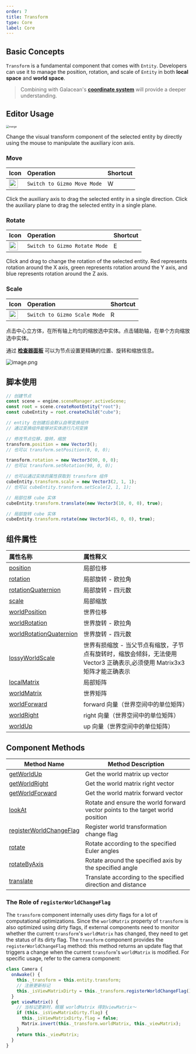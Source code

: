 ```yaml
---
order: 7
title: Transform
type: Core
label: Core
---
```


## Basic Concepts

`Transform` is a fundamental component that comes with `Entity`. Developers can use it to manage the position, rotation, and scale of `Entity` in both **local space** and **world space**.

> Combining with Galacean's **[coordinate system](/en/docs/core/space)** will provide a deeper understanding.

<playground src="transform-basic.ts"></playground>

## Editor Usage

<img src="https://mdn.alipayobjects.com/huamei_qbugvr/afts/img/A*vU40Rb-2s5QAAAAAAAAAAAAADtKFAQ/original" alt="merge" style="zoom:50%;" />

Change the visual transform component of the selected entity by directly using the mouse to manipulate the auxiliary icon axis.

<h3 id = '1'> Move </h3>

| Icon                                                                                                                              | Operation               | Shortcut |
| :-------------------------------------------------------------------------------------------------------------------------------- | :---------------------- | :------- |
| <img src="https://mdn.alipayobjects.com/huamei_qbugvr/afts/img/A*s6H2RIawrzgAAAAAAAAAAAAADtKFAQ/original" width="24" height="24"> | `Switch to Gizmo Move Mode` | W        |

Click the auxiliary axis to drag the selected entity in a single direction. Click the auxiliary plane to drag the selected entity in a single plane.

<h3 id = '2'> Rotate </h3>

| Icon                                                                                                                              | Operation               | Shortcut |
| :-------------------------------------------------------------------------------------------------------------------------------- | :---------------------- | :------- |
| <img src="https://mdn.alipayobjects.com/huamei_qbugvr/afts/img/A*lwdcRK3MAUIAAAAAAAAAAAAADtKFAQ/original" width="24" height="24"> | `Switch to Gizmo Rotate Mode` | E        |

Click and drag to change the rotation of the selected entity.
Red represents rotation around the X axis, green represents rotation around the Y axis, and blue represents rotation around the Z axis.

<h3 id = '3'> Scale </h3>

| Icon                                                                                                                              | Operation               | Shortcut |
| :-------------------------------------------------------------------------------------------------------------------------------- | :---------------------- | :------- |
| <img src="https://mdn.alipayobjects.com/huamei_qbugvr/afts/img/A*r7RiRpAiJm0AAAAAAAAAAAAADtKFAQ/original" width="24" height="24"> | `Switch to Gizmo Scale Mode` | R        |

点击中心立方体，在所有轴上均匀的缩放选中实体。点击辅助轴，在单个方向缩放选中实体。

通过 **[检查器面板](/en/docs/interface/inspector)** 可以为节点设置更精确的位置、旋转和缩放信息。

<img src="https://mdn.alipayobjects.com/huamei_yo47yq/afts/img/A*Y0qPTptpIBoAAAAAAAAAAAAADhuCAQ/original" alt="image.png"  />

## 脚本使用

```typescript
// 创建节点
const scene = engine.sceneManager.activeScene;
const root = scene.createRootEntity("root");
const cubeEntity = root.createChild("cube");

// entity 在创建后会默认自带变换组件
// 通过变换组件能够对实体进行几何变换

// 修改节点位移，旋转，缩放
transform.position = new Vector3();
// 也可以 transform.setPosition(0, 0, 0);

transform.rotation = new Vector3(90, 0, 0);
// 也可以 transform.setRotation(90, 0, 0);

// 也可以通过实体的属性获取到 transform 组件
cubeEntity.transform.scale = new Vector3(2, 1, 1);
// 也可以 cubeEntity.transform.setScale(2, 1, 1);

// 局部位移 cube 实体
cubeEntity.transform.translate(new Vector3(10, 0, 0), true);

// 局部旋转 cube 实体
cubeEntity.transform.rotate(new Vector3(45, 0, 0), true);
```

## 组件属性

| 属性名称                                                                | 属性释义                                                                                                                 |
| :---------------------------------------------------------------------- | :----------------------------------------------------------------------------------------------------------------------- |
| [position](/apis/core/#Transform-position)                               | 局部位移                                                                                                                 |
| [rotation](/apis/core/#Transform-rotation)                               | 局部旋转 - 欧拉角                                                                                                        |
| [rotationQuaternion](/apis/core/#Transform-rotationquaternion)           | 局部旋转 - 四元数                                                                                                        |
| [scale](/apis/core/#Transform-scale)                                     | 局部缩放                                                                                                                 |
| [worldPosition](/apis/core/#Transform-worldPosition)                     | 世界位移                                                                                                                 |
| [worldRotation](/apis/core/#Transform-worldRotation)                     | 世界旋转 - 欧拉角                                                                                                        |
| [worldRotationQuaternion](/apis/core/#Transform-worldRotationQuaternion) | 世界旋转 - 四元数                                                                                                        |
| [lossyWorldScale](/apis/core/#Transform-lossyWorldScale)                 | 世界有损缩放 - 当父节点有缩放，子节点有旋转时，缩放会倾斜，无法使用 Vector3 正确表示,必须使用 Matrix3x3 矩阵才能正确表示 |
| [localMatrix](/apis/core/#Transform-localMatrix)                         | 局部矩阵                                                                                                                 |
| [worldMatrix](/apis/core/#Transform-worldMatrix)                         | 世界矩阵                                                                                                                 |
| [worldForward](/apis/core/#Transform-worldMatrix)                        | forward 向量（世界空间中的单位矩阵）                                                                                     |
| [worldRight](/apis/core/#Transform-worldMatrix)                          | right 向量（世界空间中的单位矩阵）                                                                                       |
| [worldUp](/apis/core/#Transform-worldMatrix)                             | up 向量（世界空间中的单位矩阵）                                                                                          |

## Component Methods

| Method Name                                                              | Method Description                     |
| ----------------------------------------------------------------------- | -------------------------------------- |
| [getWorldUp](/apis/core/#Transform-getWorldUp)                        | Get the world matrix up vector         |
| [getWorldRight](/apis/core/#Transform-getWorldRight)                  | Get the world matrix right vector      |
| [getWorldForward](/apis/core/#Transform-getWorldForward)              | Get the world matrix forward vector    |
| [lookAt](/apis/core/#Transform-lookAt)                                | Rotate and ensure the world forward vector points to the target world position |
| [registerWorldChangeFlag](/apis/core/#Transform-registerWorldChangeFlag) | Register world transformation change flag |
| [rotate](/apis/core/#Transform-rotate)                                | Rotate according to the specified Euler angles |
| [rotateByAxis](/apis/core/#Transform-rotateByAxis)                    | Rotate around the specified axis by the specified angle |
| [translate](/apis/core/#Transform-translate)                          | Translate according to the specified direction and distance |

### The Role of `registerWorldChangeFlag`

The `transform` component internally uses dirty flags for a lot of computational optimizations. Since the `worldMatrix` property of `transform` is also optimized using dirty flags, if external components need to monitor whether the current `transform`'s `worldMatrix` has changed, they need to get the status of its dirty flag. The `transform` component provides the `registerWorldChangeFlag` method: this method returns an update flag that triggers a change when the current `transform`'s `worldMatrix` is modified. For specific usage, refer to the camera component:

```typescript
class Camera {
  onAwake() {
    this._transform = this.entity.transform;
    // 注册更新标记
    this._isViewMatrixDirty = this._transform.registerWorldChangeFlag();
  }
  get viewMatrix() {
    // 当标记更新时，根据 worldMatrix 得到viewMatrix～
    if (this._isViewMatrixDirty.flag) {
      this._isViewMatrixDirty.flag = false;
      Matrix.invert(this._transform.worldMatrix, this._viewMatrix);
    }
    return this._viewMatrix;
  }
}
```
